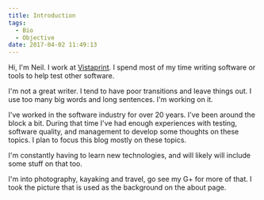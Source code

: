 ```yaml
---
title: Introduction
tags:
  - Bio
  - Objective
date: 2017-04-02 11:49:13
---
```


Hi, I'm Neil. I work at [Vistaprint](http://www.vistaprint.com/). I spend most of my time writing software or tools to help test other software. 

I'm not a great writer. I tend to have poor transitions and leave things out. I use too many big words and long sentences. I'm working on it.

I've worked in the software industry for over 20 years. I've been around the block a bit. During that time I've had enough experiences with testing, software quality, and management to develop some thoughts on these topics. I plan to focus this blog mostly on these topics.

I'm constantly having to learn new technologies, and will likely will include some stuff on that too.

I'm into photography, kayaking and travel, go see my G+ for more of that. I took the picture that is used as the background on the about page.

